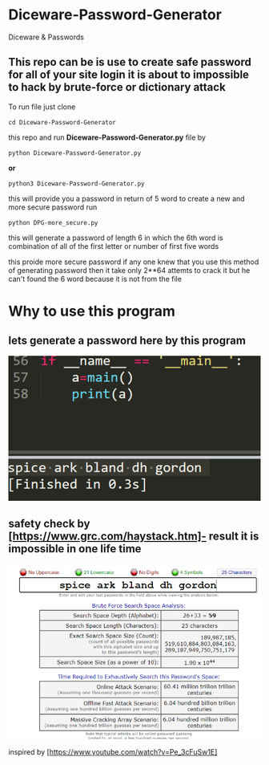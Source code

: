 # Diceware-Password-Generator
Diceware &amp; Passwords

## This repo can be is use to create safe password for all of your site login it is about to impossible to hack by brute-force or dictionary attack

To run file just clone
```
cd Diceware-Password-Generator
```
this repo and run **Diceware-Password-Generator.py** file by 
```
python Diceware-Password-Generator.py  
```
**or**
```
python3 Diceware-Password-Generator.py  
```
this will provide you a password in return of 5 word 
to create a new and more secure password run
```
python DPG-more_secure.py
```
this will generate a password of length 6 in which the 6th word is combination of all of the first letter or number of first five words

this proide more secure password if any one knew that you use this method of generating password then it take only 2\**64 attemts to crack it but he can't found the 6 word because it is not from the file       

# Why to use this program 
## lets generate a password here by this program
<img src="https://github.com/rishabhjainfinal/Diceware-Password-Generator/blob/master/IMG/Screenshot%20(79).png" >

## safety check by [https://www.grc.com/haystack.htm]- result it is impossible in one life time
<img src="https://github.com/rishabhjainfinal/Diceware-Password-Generator/blob/master/IMG/Screenshot%20(78).png" >

inspired by [https://www.youtube.com/watch?v=Pe_3cFuSw1E]
